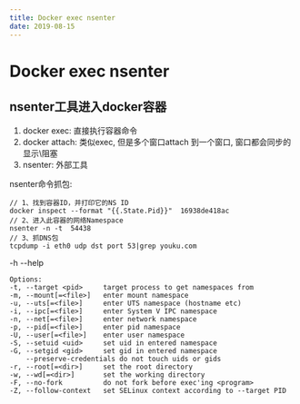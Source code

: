 ```yaml
---
title: Docker exec nsenter
date: 2019-08-15
---
```

# Docker exec nsenter
## nsenter工具进入docker容器
1. docker exec: 直接执行容器命令
2. docker attach: 类似exec, 但是多个窗口attach 到一个窗口, 窗口都会同步的显示\阻塞
3. nsenter: 外部工具

nsenter命令抓包:

    // 1、找到容器ID，并打印它的NS ID
    docker inspect --format "{{.State.Pid}}"  16938de418ac
    // 2、进入此容器的网络Namespace
    nsenter -n -t  54438
    // 3、抓DNS包
    tcpdump -i eth0 udp dst port 53|grep youku.com
 
-h --help

    Options:
    -t, --target <pid>     target process to get namespaces from
    -m, --mount[=<file>]   enter mount namespace
    -u, --uts[=<file>]     enter UTS namespace (hostname etc)
    -i, --ipc[=<file>]     enter System V IPC namespace
    -n, --net[=<file>]     enter network namespace
    -p, --pid[=<file>]     enter pid namespace
    -U, --user[=<file>]    enter user namespace
    -S, --setuid <uid>     set uid in entered namespace
    -G, --setgid <gid>     set gid in entered namespace
        --preserve-credentials do not touch uids or gids
    -r, --root[=<dir>]     set the root directory
    -w, --wd[=<dir>]       set the working directory
    -F, --no-fork          do not fork before exec'ing <program>
    -Z, --follow-context   set SELinux context according to --target PID